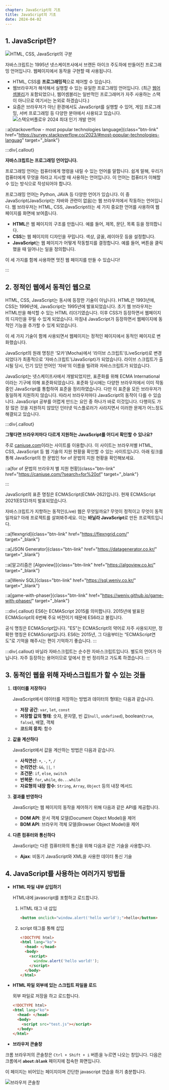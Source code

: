 ```yaml
---
chapter: JavaScript의 기초
title: JavaScript의 기초
date: 2024-04-02
---
```


## 1. JavaScript란?

![HTML, CSS, JavaScript의 구분](/images/essentials-javascript/chapter01/01-1.gif)

자바스크립트는 1995년 넷스케이프사에서 브랜든 아이크 주도하에 만들어진 프로그래밍 언어입니다. 웹페이지에서 동작을 구현할 때 사용됩니다.

- HTML, CSS를 **프로그래밍적**으로 제어할 수 있습니다.
- 웹브라우저가 해석해서 실행할 수 있는 유일한 프로그래밍 언어입니다.
  (최근 [웹어셈블리](https://developer.mozilla.org/ko/docs/WebAssembly/Concepts)가 포함되었으나, 웹어셈블리는 일반적인 프로그래머가 자주 사용하는 스택이 아니므로 여기서는 논외로 하겠습니다.)
- 요즘은 브라우저가 아닌 환경에서도 JavaScript를 실행할 수 있어, 게임 프로그래밍, 서버 프로그래밍 등 다양한 분야에서 사용되고 있습니다.
  ![스택오버플로우 2024 최대 인기 개발 언어](/images/essentials-javascript/chapter01/01-2.png)

::a[stackoverflow - most popular technologies language]{class="btn-link" href="https://survey.stackoverflow.co/2023/#most-popular-technologies-languag" target="\_blank"}

:::div{.callout}

**자바스크립트는 프로그래밍 언어입니다.**

프로그래밍 언어는 컴퓨터에게 명령을 내릴 수 있는 언어를 말합니다. 쉽게 말해, 우리가 컴퓨터에게 무엇을 하라고 지시할 때 사용하는 언어입니다. 이 언어는 컴퓨터가 이해할 수 있는 방식으로 작성되어야 합니다.

프로그래밍 언어는 Python, JAVA 등 다양한 언어가 있습니다. 이 중 JavaScript(JavaScript는 자바와 관련이 없음)는 웹 브라우저에서 작동하는 언어입니다. 웹 브라우저는 HTML, CSS, JavaScript라는 세 가지 중요한 언어를 사용하여 웹 페이지를 화면에 보여줍니다.

- **HTML**은 웹 페이지의 구조를 만듭니다. 예를 들어, 제목, 문단, 목록 등을 정의합니다.
- **CSS**는 웹 페이지의 디자인을 꾸밉니다. 색상, 글꼴, 레이아웃 등을 설정합니다.
- **JavaScript**는 웹 페이지가 어떻게 작동할지를 결정합니다. 예를 들어, 버튼을 클릭했을 때 일어나는 일을 정의합니다.

이 세 가지를 함께 사용하면 멋진 웹 페이지를 만들 수 있습니다!

:::

## 2. 정적인 웹에서 동적인 웹으로

HTML, CSS, JavaScript는 동시에 등장한 기술이 아닙니다. HTML은 1993년에, CSS는 1996년에, JavaScript는 1995년에 발표되었습니다. 초기 웹 브라우저는 HTML만을 해석할 수 있는 HTML 리더기였습니다. 이후 CSS가 등장하면서 웹페이지의 디자인을 꾸밀 수 있게 되었습니다. 마침내 JavaScript가 등장하면서 웹페이지에 동적인 기능을 추가할 수 있게 되었습니다.

이 세 가지 기술이 함께 사용되면서 웹페이지는 정적인 페이지에서 동적인 페이지로 변화했습니다.

JavaScript의 원래 명칭은 ‘모카’(Mocha)에서 ‘라이브 스크립트’(LiveScript)로 변경되었다가 최종적으로 ‘자바스크립트’(JavaScript)가 되었습니다. 라이브 스크립트가 출시될 당시, 인기 있던 언어인 ‘자바’의 이름을 빌려와 자바스크립트가 되었습니다.

JavaScript는 넷스케이프사에서 개발되었지만, 표준화를 위해 ECMA International이라는 기구에 의해 표준화되었습니다. 표준화 당시에는 다양한 브라우저에서 이미 작동 중인 JavaScript를 통합하여 표준을 정리하였습니다. 다만 이 표준을 모든 브라우저가 동일하게 지원하지 않습니다. 따라서 브라우저마다 JavaScript의 동작이 다를 수 있습니다. JavaScript 공부를 어렵게 만드는 요인 중 하나가 바로 이것입니다. 다행히도 가장 많은 것을 지원하지 않았던 인터넷 익스플로러가 사라지면서 이러한 문제가 어느정도 해결되고 있습니다.

:::div{.callout}

**그렇다면 브라우저마다 다르게 지원하는 JavaScript를 어디서 확인할 수 있나요?**

주로 [caniuse.com](https://caniuse.com/)이라는 사이트를 이용합니다. 이 사이트는 브라우저별 HTML, CSS, JavaScript 등 웹 기술의 지원 현황을 확인할 수 있는 사이트입니다. 아래 링크를 통해 JavaScript의 한 문법인 for of 문법의 지원 현황을 확인해보세요.

::a[for of 문법의 브라우저 별 지원 현황]{class="btn-link" href="https://caniuse.com/?search=for%20of" target="\_blank"}

:::

JavaScript의 표준 명칭은 ECMAScript(ECMA-262)입니다. 현재 ECMAScript 2021(ES12)까지 발표되었습니다.

자바스크립트가 지향하는 동적인(Live) 웹은 무엇일까요? 무엇이 정적이고 무엇이 동적일까요? 아래 프로젝트를 살펴봐주세요. 이는 **바닐라 JavaScript**로 만든 프로젝트입니다.

::a[flexngrid]{class="btn-link" href="https://flexngrid.com/" target="\_blank"}

::a[JSON Generator]{class="btn-link" href="https://datagenerator.co.kr/" target="\_blank"}

::a[알고리즘은 [Algoview]]{class="btn-link" href="https://algoview.co.kr/" target="\_blank"}

::a[Weniv SQL]{class="btn-link" href="https://sql.weniv.co.kr/" target="\_blank"}

::a[game-with-phaser]{class="btn-link" href="https://weniv.github.io/game-with-phaser/" target="\_blank"}

:::div{.callout}
ES6는 ECMAScript 2015를 의미합니다. 2015년에 발표된 ECMAScript의 6번째 주요 버전이기 때문에 ES6라고 불립니다.

공식 명칭은 ECMAScript입니다. "ES"는 ECMAScript의 약어로 자주 사용되지만, 정확한 명칭은 ECMAScript입니다. ES6는 2015년, 그 다음부터는 “ECMAScript연도”로 기억을 해주시는 편이 기억하기 좋습니다.
:::

:::div{.callout}
바닐라 자바스크립트는 순수한 자바스크립트입니다. 별도의 언어가 아닙니다. 자주 등장하는 용어이므로 앞에서 한 번 정리하고 가도록 하겠습니다.
:::

## 3. 동적인 웹을 위해 자바스크립트가 할 수 있는 것들

1. **데이터를 저장하다**

   JavaScript에서 데이터를 저장하는 방법과 데이터의 형태는 다음과 같습니다.

   - **저장 공간**: `var`, `let`, `const`
   - **저장할 값의 형태**: 숫자, 문자열, 빈 값(`null`, `undefined`), boolean(`true`, `false`), 배열, 객체
   - **코드의 뭉치**: 함수

2. **값을 계산하다**

   JavaScript에서 값을 계산하는 방법은 다음과 같습니다.

   - **사칙연산**: `+`, `-`, `*`, `/`
   - **논리연산**: `&&`, `||`, `!`
   - **조건문**: `if`, `else`, `switch`
   - **반복문**: `for`, `while`, `do...while`
   - **자료형의 내장 함수**: `String`, `Array`, `Object` 등의 내장 메서드

3. **결과를 반영하다**

   JavaScript는 웹 페이지의 동작을 제어하기 위해 다음과 같은 API를 제공합니다.

   - **DOM API**: 문서 객체 모델(Document Object Model)을 제어
   - **BOM API**: 브라우저 객체 모델(Browser Object Model)을 제어

4. **다른 컴퓨터와 통신하다**

   JavaScript는 다른 컴퓨터와의 통신을 위해 다음과 같은 기술을 사용합니다.

   - **Ajax**: 비동기 JavaScript와 XML을 사용한 데이터 통신 기술

## 4. JavaScript를 사용하는 여러가지 방법들

- **HTML 파일 내부 삽입하기**

  HTML내에 javascript를 포함하고 로드합니다.

  1. HTML 태그 내 삽입

     ```html
     <button onclick="window.alert('hello world');">hello</button>
     ```

  2. script 태그를 통해 삽입
     ```html
     <!DOCTYPE html>
     <html lang="ko">
       <head> </head>
       <body>
         <script>
           window.alert('hello world!');
         </script>
       </body>
     </html>
     ```

- **HTML 파일 외부에 있는 스크립트 파일을 로드**

  외부 파일로 저장을 하고 로드합니다.

  ```html
  <!DOCTYPE html>
  <html lang="ko">
    <head> </head>
    <body>
      <script src="test.js"></script>
    </body>
  </html>
  ```

- **브라우저 콘솔창**

크롬 브라우저의 콘솔창은 `Ctrl + Shift + i` 버튼을 누르면 나오는 창입니다. 다음은 크롬에서 **`about:blank`** 페이지에 접속한 화면입니다.

이 페이지는 비어있는 페이지이며 간단한 javascript 연습을 하기 충분합니다.

![](/images/basecamp-javascript/chapter01/chapter01-1-1.png '브라우저 콘솔창')
